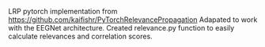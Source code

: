 LRP pytorch implementation from https://github.com/kaifishr/PyTorchRelevancePropagation
Adapated to work with the EEGNet architecture. Created relevance.py function to easily calculate relevances and correlation scores.